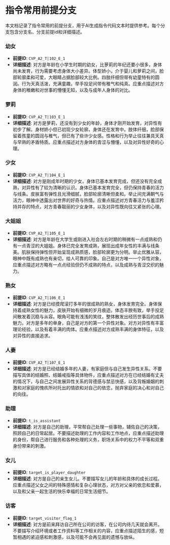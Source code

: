 # 指令常用前提分支

本文档记录了指令常用的前提分支，用于AI生成指令代码文本时提供参考。每个分支包含分支名、分支前提id和详细描述。

### 幼女
- **前提ID**: `CVP_A2_T|102_E_1`
- **详细描述**: 对方是年龄在小学生时期的幼女，比萝莉的年纪还要小很多，身体尚未发育，行为需要考虑身体大小差异。体型娇小，介于婴儿和萝莉之间，脸部轮廓柔和可爱，大眼睛占据脸部较大比例。四肢纤细但带有幼童特有的圆润。行为天真活泼，充满童趣，举手投足间带有稚气和纯真。应重点描述对方身体的稚嫩和对世事的懵懂无知，以及与成年人身体的对比。

### 萝莉
- **前提ID**: `CVP_A2_T|103_E_1`
- **详细描述**: 对方是萝莉，还没有到少女的年龄，身体才刚开始发育，对异性有初步了解。身材娇小但已初现少女轮廓，身体还在发育中。肢体纤细，脸部保留着孩童的圆润与稚气，但已有了些许少女感。性格和行为举止往往兼具天真与早熟的矛盾特质。应重点描述对方身体的青涩与懵懂，以及对异性好奇的心理。

### 少女
- **前提ID**: `CVP_A2_T|104_E_1`
- **详细描述**: 对方是刚成年时期的少女，身体已基本发育完成，但还没有完全成熟，对异性有了较为清晰的认识。身体已基本发育完全，但仍保持青春的活力与线条。皮肤富有弹性且光滑细腻，脸部轮廓清晰但柔和。举止间充满朝气与活力，眼神中透露出对世界的好奇与热情。应重点描述对方青春活力与羞涩矜持并存的特点，对方青春靓丽的少女身体，以及对异性既向往又紧张的心理。

### 大姐姐
- **前提ID**: `CVP_A2_T|105_E_1`
- **详细描述**: 对方是年龄在大学生或刚进入社会左右时期的稍微有一点成熟和仍有一点青涩的大姐姐。身体已完全发育成熟，展现出成年女性的丰满与线条美。肌肤保持弹性但开始呈现成熟质感，脸部轮廓更为分明。举止优雅从容，眼神中既有成熟也有亲切，给人可靠的印象。自己是对方唯一一个异性对象，应重点描述对方略有一点点经验但仍不成熟的特点，以及成熟与青涩交织的魅力。

### 熟女
- **前提ID**: `CVP_A2_T|106_E_1`
- **详细描述**: 对方是已经摸爬滚打多年的很成熟的熟女，身体发育完全。身体保持着成熟女性的魅力，皮肤开始有细微的岁月痕迹。体态丰腴有致，举手投足间散发着沉稳与从容。眼角可能有浅浅的笑纹，整体散发出经历世事后的成熟魅力。对方是多年的单身，自己是对方的第一个异性对象。对方对异性有丰富理论经验，以及有着丰满的肉体。应重点描述对方成熟丰满的身体特征，以及对异性的直接追求。

### 人妻
- **前提ID**: `CVP_A2_T|107_E_1`
- **详细描述**: 对方是已经结婚多年的人妻，有家庭但与自己发生异性关系。不要描写具体的结婚照、结婚戒指等具体物件，应重点描述对方在已经结婚有丈夫的情况下，与自己之间发展异性关系的背德感与禁忌快感，以及背叛婚姻的刺激和对家庭的愧疚所衬托出的情欲和对自己的依恋，抛弃家庭的决心和对自己的向往。

### 助理
- **前提ID**: `t_is_assistant`
- **详细描述**: 对方是自己的助理，平常帮自己处理一些事物，辅佐自己的决策，照顾自己的日常起居。不要描述助理的工作内容和工作地点，应重点描述助理的身份，帮自己进行服务和各种处理的义务，职场关系中的权力不平等和双重身份带来的刺激。

### 女儿
- **前提ID**: `target_is_player_daughter`
- **详细描述**: 对方是自己的亲生女儿。不要描写女儿的年龄和具体的成长过程。应重点描述父女之间的特殊感情和复杂心理状态，对方对父亲的依恋和爱慕，以及和父亲一起生活的快乐幸福的日常生活细节。

### 访客
- **前提ID**: `target_visitor_flag_1`
- **详细描述**: 对方是前来拜访自己所在公司的访客，在公司内待几天就会离开。不要描写介绍环境或者工作资料等工作相关的内容，应重点描述陌生的感，短暂相遇的紧迫感和刺激感，以及可能不会再见面的遗憾与放纵。
